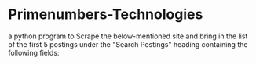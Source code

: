 # Primenumbers-Technologies
a python program to Scrape the below-mentioned site and bring in the list of the first 5 postings under the "Search Postings" heading containing the following fields:
